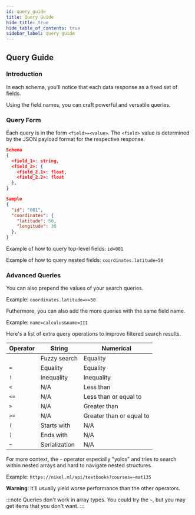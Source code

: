 ```yaml
---
id: query_guide
title: Query Guide
hide_title: true
hide_table_of_contents: true
sidebar_label: query guide
---
```


## Query Guide

### Introduction

In each schema, you'll notice that each data response as a fixed set of fields.

Using the field names, you can craft powerful and versatile queries.

### Query Form

Each query is in the form `<field>=<value>`. The `<field>` value is determined by the JSON payload format for the respective response.

```json title="Here's an example of where you can find <field> values."
Schema
{
  <field_1>: string,
  <field_2>: {
    <field_2.1>: float,
    <field_2.2>: float
  },
}

Sample
{
  "id": "001",
  "coordinates": {
    "latitude": 50,
    "longitude": 30
  },
}
```

Example of how to query top-level fields: `id=001`

Example of how to query nested fields: `coordinates.latitude=50`

### Advanced Queries

You can also prepend the values of your search queries.

Example: `coordinates.latitude=>=50`

Futhermore, you can also add the more queries with the same field name.

Example: `name=calculus&name=III`

Here's a list of extra query operations to improve filtered search results.

| Operator | String        | Numerical                |
|----------|---------------|--------------------------|
|          | Fuzzy search  | Equality                 |
| `=`      | Equality      | Equality                 |
| `!`      | Inequality    | Inequality               |
| `<`      | N/A           | Less than                |
| `<=`     | N/A           | Less than or equal to    |
| `>`      | N/A           | Greater than             |
| `>=`     | N/A           | Greater than or equal to |
| `(`      | Starts with   | N/A                      |
| `)`      | Ends with     | N/A                      |
| `~`      | Serialization | N/A                      |

For more context, the `~` operator especially "yolos" and tries to search within nested arrays and hard to navigate nested structures.

Example: `https://nikel.ml/api/textbooks?courses=~mat135`

**Warning**: it'll usually yield worse performance than the other operators.

:::note
Queries don't work in array types. You could try the `~`, but you may get items that you don't want.
:::